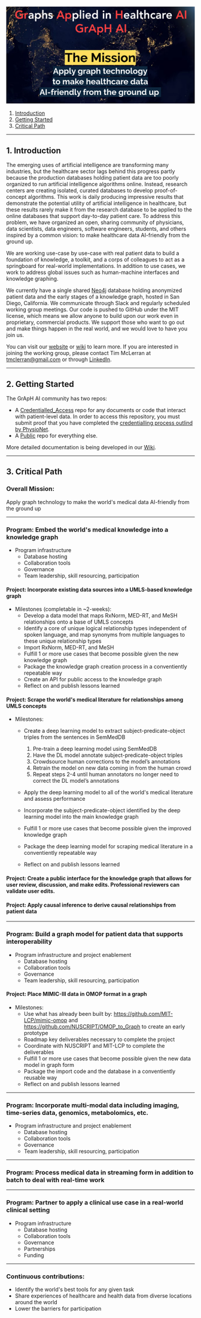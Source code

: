 ![GrApH AI](img/thumbnail_group_name.png)  

<!-- TABLE OF CONTENTS -->
1. [Introduction](#introduction)
2. [Getting Started](#getting-started)
3. [Critical Path](#critical-path)

***
<a name="introduction"></a>

## 1. Introduction
The emerging uses of artificial intelligence are transforming many industries, but the healthcare sector lags behind this progress partly because the production databases holding patient data are too poorly organized to run artificial intelligence algorithms online. Instead, research centers are creating isolated, curated databases to develop proof-of-concept algorithms. This work is daily producing impressive results that demonstrate the potential utility of artificial intelligence in healthcare, but these results rarely make it from the research database to be applied to the online databases that support day-to-day patient care. To address this problem, we have organized an open, sharing community of physicians, data scientists, data engineers, software engineers, students, and others inspired by a common vision: to make healthcare data AI-friendly from the ground up.

We are working use-case by use-case with real patient data to build a foundation of knowledge, a toolkit, and a corps of colleagues to act as a springboard for real-world implementations. In addition to use cases, we work to address global issues such as human-machine interfaces and knowledge graphing. 

We currently have a single shared [Neo4j](https://github.com/MIS-GrApH-AI/Public/wiki/Coding-standards-&-Conventions) database holding anonymized patient data and the early stages of a knowledge graph, hosted in San Diego, California. We communicate through Slack and regularly scheduled working group meetings. Our code is pushed to GitHub under the MIT license, which means we allow anyone to build upon our work even in proprietary, commercial products. We support those who want to go out and make things happen in the real world, and we would love to have you join us.

You can visit our [website](https://www.misociety.org/graph-working-group) or [wiki](https://github.com/MIS-GrApH-AI/Public/wiki) to learn more. If you are interested in joining the working group, please contact Tim McLerran at tmclerran@gmail.com or through [LinkedIn](https://www.linkedin.com/in/tim-mclerran/). 

***

<a name="getting-started"></a>

## 2. Getting Started
The GrApH AI community has two repos:
- A [Credentialled_Access](https://github.com/MIS-GrApH-AI/Credentialed_Access) repo for any documents or code that interact with patient-level data. In order to access this repository, you must submit proof that you have completed the [credentialling process outlind by PhysioNet](https://mimic.mit.edu/docs/gettingstarted/). 
- A [Public](https://github.com/MIS-GrApH-AI/Public) repo for everything else.

More detailed documentation is being developed in our [Wiki](https://github.com/MIS-GrApH-AI/Public/wiki).

***
<a name="critical-path"></a>

## 3. Critical Path  
### Overall Mission:  
Apply graph technology to make the world's medical data AI-friendly from the ground up 
  
---
### Program: Embed the world's medical knowledge into a knowledge graph
- Program infrastructure
  - Database hosting
  - Collaboration tools
  - Governance
  - Team leadership, skill resourcing, participation

#### Project: Incorporate existing data sources into a UMLS-based knowledge graph
- Milestones (completable in ~2-weeks):   
  - Develop a data model that maps RxNorm, MED-RT, and MeSH relationships onto a base of UMLS concepts
  - Identify a core of unique logical relationship types independent of spoken language, and map synonyms from multiple languages to these unique relationship types
  - Import RxNorm, MED-RT, and MeSH
  - Fulfill 1 or more use cases that become possible given the new knowledge graph
  - Package the knowledge graph creation process in a conventiently repeatable way
  - Create an API for public access to the knowledge graph
  - Reflect on and publish lessons learned 

#### Project: Scrape the world's medical literature for relationships among UMLS concepts
- Milestones:
  - Create a deep learning model to extract subject-predicate-object triples from the sentences in SemMedDB
    1. Pre-train a deep learning model using SemMedDB
    2. Have the DL model annotate subject-predicate-object triples
    3. Crowdsource human corrections to the model’s annotations
    4. Retrain the model on new data coming in from the human crowd
    5. Repeat steps 2-4 until human annotators no longer need to correct the DL model’s annotations

  - Apply the deep learning model to all of the world's medical literature and assess performance
  - Incorporate the subject-predicate-object identified by the deep learning model into the main knowledge graph
  - Fulfill 1 or more use cases that become possible given the improved knowledge graph
  - Package the deep learning model for scraping medical literature in a conventiently repeatable way
  - Reflect on and publish lessons learned 

#### Project: Create a public interface for the knowledge graph that allows for user review, discussion, and make edits. Professional reviewers can validate user edits. 

#### Project: Apply causal inference to derive causal relationships from patient data

---
### Program: Build a graph model for patient data that supports interoperability
- Program infrastructure and project enablement
  - Database hosting
  - Collaboration tools
  - Governance
  - Team leadership, skill resourcing, participation

#### Project: Place MIMIC-III data in OMOP format in a graph
- Milestones:
  - Use what has already been built by: https://github.com/MIT-LCP/mimic-omop and https://github.com/NUSCRIPT/OMOP_to_Graph to create an early prototype
  - Roadmap key deliverables necessary to complete the project
  - Coordinate with NUSCRIPT and MIT-LCP to complete the deliverables
  - Fulfill 1 or more use cases that become possible given the new data model in graph form
  - Package the import code and the database in a conventiently reusable way
  - Reflect on and publish lessons learned 

---
### Program: Incorporate multi-modal data including imaging, time-series data, genomics, metabolomics, etc.
- Program infrastructure and project enablement
  - Database hosting
  - Collaboration tools
  - Governance
  - Team leadership, skill resourcing, participation

---
### Program: Process medical data in streaming form in addition to batch to deal with real-time work

---
### Program: Partner to apply a clinical use case in a real-world clinical setting
- Program infrastructure
  - Database hosting
  - Collaboration tools
  - Governance
  - Partnerships
  - Funding

---
### Continuous contributions:  
- Identify the world's best tools for any given task
- Share experiences of healthcare and health data from diverse locations around the world
- Lower the barriers for participation
